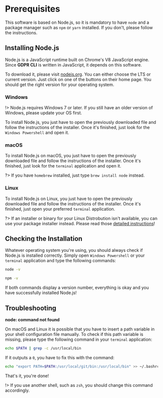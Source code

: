 # Prerequisites

This software is based on Node.js, so it is mandatory to have `node` and a package manager such as `npm` or `yarn` installed. If you don't, please follow the instructions.

## Installing Node.js

Node.js is a JavaScript runtime built on Chrome's V8 JavaScript engine. Since **GDPR CLI** is written in JavaScript, it depends on this software.

To download it, please visit [nodejs.org](https://nodejs.org/en/). You can either choose the LTS or current version. Just click on one of the buttons on their home page. You should get the right version for your operating system.

### Windows

!> Node.js requires Windows 7 or later. If you still have an older version of Windows, please update your OS first.

To install Node.js, you just have to open the previously downloaded file and follow the instructions of the installer. Once it's finished, just look for the `Windows Powershell` and open it.

### macOS

To install Node.js on macOS, you just have to open the previously downloaded file and follow the instructions of the installer. Once it's finished, just look for the `terminal` application and open it.

?> If you have `homebrew` installed, just type `brew install node` instead.

### Linux

To install Node.js on Linux, you just have to open the previously downloaded file and follow the instructions of the installer. Once it's finished, just open your preferred `terminal` application.

?> If an installer or binary for your Linux Distrobution isn't available, you can use your package installer instead. Please read those [detailed instructions](https://nodejs.org/en/download/package-manager/)!

## Checking the Installation

Whatever operating system you're using, you should always check if Node.js is installed correctly. Simply open `Windows Powershell` or your `terminal` application and type the following commands:

```bash
node -v
```

```bash
npm -v
```

If both commands display a version number, everything is okay and you have successfully installed Node.js!

## Troubleshooting

**node: command not found**

On macOS and Linux it is possible that you have to insert a path variable in your shell configuration file manually. To check if this path variable is missing, please type the following command in your `terminal` application:

```bash
echo $PATH | grep -c /usr/local/bin
```

If it outputs a `0`, you have to fix this with the command:

```bash
echo "export PATH=$PATH:/usr/local/git/bin:/usr/local/bin" >> ~/.bashrc
```

That's it, you're done!

!> If you use another shell, such as `zsh`, you should change this command accordingly.
